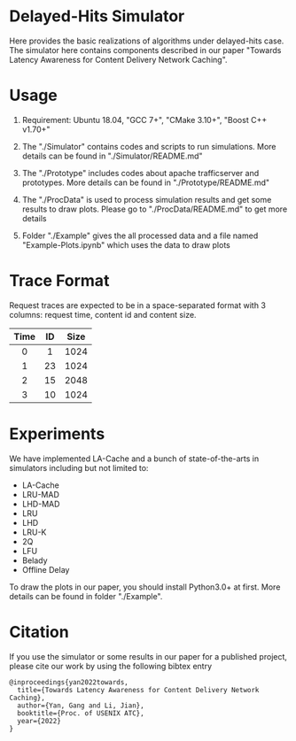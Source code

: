 # Delayed-Hits Simulator
Here provides the basic realizations of algorithms under delayed-hits case. The simulator here contains components described in our paper "Towards Latency Awareness for Content Delivery Network Caching".


# Usage
1. Requirement: Ubuntu 18.04, "GCC 7+", "CMake 3.10+", "Boost C++ v1.70+"

2. The "./Simulator" contains codes and scripts to run simulations. More details can be found in "./Simulator/README.md"

3. The "./Prototype" includes codes about apache trafficserver and prototypes. More details can be found in "./Prototype/README.md"

4. The "./ProcData" is used to process simulation results and get some results to draw plots. Please go to "./ProcData/README.md" to get more details

5. Folder "./Example" gives the all processed data and a file named "Example-Plots.ipynb" which uses the data to draw plots

# Trace Format
Request traces are expected to be in a space-separated format with 3 columns: request time, content id and content size.

| Time | ID | Size |
|:----:|:----:|:----:|
| 0 | 1 | 1024 |
| 1 | 23 | 1024 |
| 2 | 15 | 2048 |
| 3 | 10 | 1024 |


# Experiments
We have implemented LA-Cache and a bunch of state-of-the-arts in simulators including but not limited to:
- LA-Cache
- LRU-MAD
- LHD-MAD
- LRU
- LHD
- LRU-K
- 2Q
- LFU
- Belady
- Offline Delay

To draw the plots in our paper, you should install Python3.0+ at first. More details can be found in folder "./Example".


# Citation
If you use the simulator or some results in our paper for a published project, please cite our work by using the following bibtex entry

```
@inproceedings{yan2022towards,
  title={Towards Latency Awareness for Content Delivery Network Caching},
  author={Yan, Gang and Li, Jian},
  booktitle={Proc. of USENIX ATC},
  year={2022}
}
```
